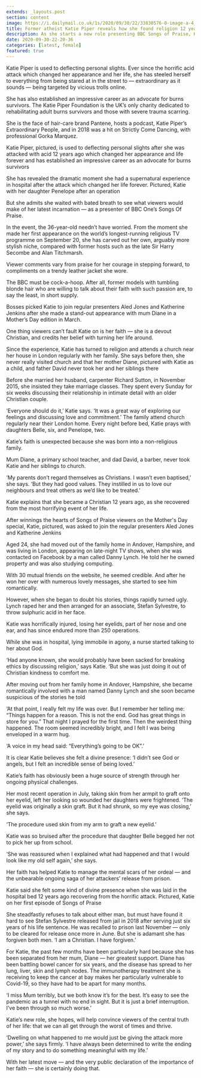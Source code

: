 ```yaml
---
extends: _layouts.post
section: content
image: https://i.dailymail.co.uk/1s/2020/09/30/22/33830576-0-image-a-4_1601499923521.jpg 
title: Former atheist Katie Piper reveals how she found religion 12 years ago 
description: As she starts a new role presenting BBC Songs of Praise, Katie Piper speaks about how an acid attack arranged by her ex 12 years ago made her realise nothing could break her. 
date: 2020-09-30-22-20-36 
categories: [latest, female] 
featured: true 
--- 
```

Katie Piper is used to deflecting personal slights. Ever since the horrific acid attack which changed her appearance and her life, she has steeled herself to everything from being stared at in the street to — extraordinary as it sounds — being targeted by vicious trolls online.

She has also established an impressive career as an advocate for burns survivors. The Katie Piper Foundation is the UK’s only charity dedicated to rehabilitating adult burns survivors and those with severe trauma scarring.

She is the face of hair-care brand Pantene, hosts a podcast, Katie Piper’s Extraordinary People, and in 2018 was a hit on Strictly Come Dancing, with professional Gorka Marquez.

Katie Piper, pictured, is used to deflecting personal slights after she was attacked with acid 12 years ago which changed her appearance and life forever and has established an impressive career as an advocate for burns survivors

She has revealed the dramatic moment she had a supernatural experience in hospital after the attack which changed her life forever. Pictured, Katie with her daughter Penelope after an operation

But she admits she waited with bated breath to see what viewers would make of her latest incarnation — as a presenter of BBC One’s Songs Of Praise. 

In the event, the 36-year-old needn’t have worried. From the moment she made her first appearance on the world’s longest-running religious TV programme on September 20, she has carved out her own, arguably more stylish niche, compared with former hosts such as the late Sir Harry Secombe and Alan Titchmarsh.

Viewer comments vary from praise for her courage in stepping forward, to compliments on a trendy leather jacket she wore.

The BBC must be cock-a-hoop. After all, former models with tumbling blonde hair who are willing to talk about their faith with such passion are, to say the least, in short supply.

Bosses picked Katie to join regular presenters Aled Jones and Katherine Jenkins after she made a stand-out appearance with mum Diane in a Mother’s Day edition in March.

One thing viewers can’t fault Katie on is her faith — she is a devout Christian, and credits her belief with turning her life around.

Since the experience, Katie has turned to religion and attends a church near her house in London regularly with her family. She says before then, she never really visited church and that her mother Diane, pictured with Katie as a child, and father David never took her and her siblings there

Before she married her husband, carpenter Richard Sutton, in November 2015, she insisted they take marriage classes. They spent every Sunday for six weeks discussing their relationship in intimate detail with an older Christian couple.

‘Everyone should do it,’ Katie says. ‘It was a great way of exploring our feelings and discussing love and commitment.’ The family attend church regularly near their London home. Every night before bed, Katie prays with daughters Belle, six, and Penelope, two.

Katie’s faith is unexpected because she was born into a non-religious family.

Mum Diane, a primary school teacher, and dad David, a barber, never took Katie and her siblings to church.

‘My parents don’t regard themselves as Christians. I wasn’t even baptised,’ she says. ‘But they had good values. They instilled in us to love our neighbours and treat others as we’d like to be treated.’

Katie explains that she became a Christian 12 years ago, as she recovered from the most horrifying event of her life.

After winnings the hearts of Songs of Praise viewers on the Mother's Day special, Katie, pictured, was asked to join the regular presenters Aled Jones and Katherine Jenkins

Aged 24, she had moved out of the family home in Andover, Hampshire, and was living in London, appearing on late-night TV shows, when she was contacted on Facebook by a man called Danny Lynch. He told her he owned property and was also studying computing.

With 30 mutual friends on the website, he seemed credible. And after he won her over with numerous lovely messages, she started to see him romantically.

However, when she began to doubt his stories, things rapidly turned ugly. Lynch raped her and then arranged for an associate, Stefan Sylvestre, to throw sulphuric acid in her face.

Katie was horrifically injured, losing her eyelids, part of her nose and one ear, and has since endured more than 250 operations.

While she was in hospital, lying immobile in agony, a nurse started talking to her about God.

‘Had anyone known, she would probably have been sacked for breaking ethics by discussing religion,’ says Katie. ‘But she was just doing it out of Christian kindness to comfort me.

After moving out from her family home in Andover, Hampshire, she became romantically involved with a man named Danny Lynch and she soon became suspicious of the stories he told 

‘At that point, I really felt my life was over. But I remember her telling me: “Things happen for a reason. This is not the end. God has great things in store for you.” That night I prayed for the first time. Then the weirdest thing happened. The room seemed incredibly bright, and I felt I was being enveloped in a warm hug.

‘A voice in my head said: “Everything’s going to be OK”.’

It is clear Katie believes she felt a divine presence: ‘I didn’t see God or angels, but I felt an incredible sense of being loved.’

Katie’s faith has obviously been a huge source of strength through her ongoing physical challenges.

Her most recent operation in July, taking skin from her armpit to graft onto her eyelid, left her looking so wounded her daughters were frightened. ‘The eyelid was originally a skin graft. But it had shrunk, so my eye was closing,’ she says.

‘The procedure used skin from my arm to graft a new eyelid.’

Katie was so bruised after the procedure that daughter Belle begged her not to pick her up from school.

‘She was reassured when I explained what had happened and that I would look like my old self again,’ she says.

Her faith has helped Katie to manage the mental scars of her ordeal — and the unbearable ongoing saga of her attackers’ release from prison.

Katie said she felt some kind of divine presence when she was laid in the hospital bed 12 years ago recovering from the horrific attack. Pictured, Katie on her first episode of Songs of Praise

She steadfastly refuses to talk about either man, but must have found it hard to see Stefan Sylvestre released from jail in 2018 after serving just six years of his life sentence. He was recalled to prison last November — only to be cleared for release once more in June. But she is adamant she has forgiven both men. ‘I am a Christian. I have forgiven.’

For Katie, the past few months have been particularly hard because she has been separated from her mum, Diane — her greatest support. Diane has been battling bowel cancer for six years, and the disease has spread to her lung, liver, skin and lymph nodes. The immunotherapy treatment she is receiving to keep the cancer at bay makes her particularly vulnerable to Covid-19, so they have had to be apart for many months.

‘I miss Mum terribly, but we both know it’s for the best. It’s easy to see the pandemic as a tunnel with no end in sight. But it is just a brief interruption. I’ve been through so much worse.’

Katie’s new role, she hopes, will help convince viewers of the central truth of her life: that we can all get through the worst of times and thrive.

‘Dwelling on what happened to me would just be giving the attack more power,’ she says firmly. ‘I have always been determined to write the ending of my story and to do something meaningful with my life.’

With her latest move — and the very public declaration of the importance of her faith — she is certainly doing that.

